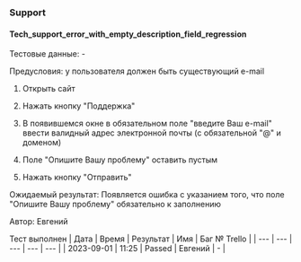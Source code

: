### Support
#### Tech_support_error_with_empty_description_field_regression

Тестовые данные: -

Предусловия: у пользователя должен быть существующий e-mail

1. Открыть сайт

2. Нажать кнопку "Поддержка"

3. В появившемся окне в обязательном поле "введите Ваш e-mail" ввести валидный адрес электронной почты (с обязательной "@" и доменом)

4. Поле "Опишите Вашу проблему" оставить пустым

5. Нажать кнопку "Отправить"

Ожидаемый результат: Появляется ошибка с указанием того, что поле "Опишите Вашу проблему" обязательно к заполнению


Автор: Евгений

Тест выполнен
| Дата | Время | Результат | Имя | Баг № Trello |
| --- | --- | --- | --- | --- |
| 2023-09-01 | 11:25 | Passed | Евгений | - | 